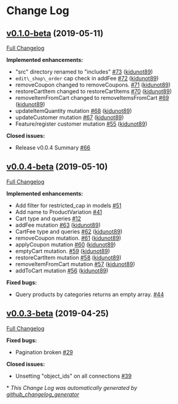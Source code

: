 # Change Log

## [v0.1.0-beta](https://github.com/kidunot89/wp-graphql-woocommerce/tree/v0.1.0-beta) (2019-05-11)
[Full Changelog](https://github.com/kidunot89/wp-graphql-woocommerce/compare/v0.0.4-beta...v0.1.0-beta)

**Implemented enhancements:**

- "src" directory renamed to "includes" [\#73](https://github.com/kidunot89/wp-graphql-woocommerce/pull/73) ([kidunot89](https://github.com/kidunot89))
- `edit\_shop\_order` cap check in addFee [\#72](https://github.com/kidunot89/wp-graphql-woocommerce/pull/72) ([kidunot89](https://github.com/kidunot89))
- removeCoupon changed to removeCoupons. [\#71](https://github.com/kidunot89/wp-graphql-woocommerce/pull/71) ([kidunot89](https://github.com/kidunot89))
- restoreCartItem changed to restoreCartItems [\#70](https://github.com/kidunot89/wp-graphql-woocommerce/pull/70) ([kidunot89](https://github.com/kidunot89))
- removeItemFromCart changed to removeItemsFromCart [\#69](https://github.com/kidunot89/wp-graphql-woocommerce/pull/69) ([kidunot89](https://github.com/kidunot89))
- updateItemQuantity mutation [\#68](https://github.com/kidunot89/wp-graphql-woocommerce/pull/68) ([kidunot89](https://github.com/kidunot89))
- updateCustomer mutation [\#67](https://github.com/kidunot89/wp-graphql-woocommerce/pull/67) ([kidunot89](https://github.com/kidunot89))
- Feature/register customer mutation [\#55](https://github.com/kidunot89/wp-graphql-woocommerce/pull/55) ([kidunot89](https://github.com/kidunot89))

**Closed issues:**

- Release v0.0.4 Summary [\#66](https://github.com/kidunot89/wp-graphql-woocommerce/issues/66)

## [v0.0.4-beta](https://github.com/kidunot89/wp-graphql-woocommerce/tree/v0.0.4-beta) (2019-05-10)
[Full Changelog](https://github.com/kidunot89/wp-graphql-woocommerce/compare/v0.0.3-beta...v0.0.4-beta)

**Implemented enhancements:**

- Add filter for restricted\_cap in models [\#51](https://github.com/kidunot89/wp-graphql-woocommerce/issues/51)
- Add name to ProductVariation [\#41](https://github.com/kidunot89/wp-graphql-woocommerce/issues/41)
- Cart type and queries [\#12](https://github.com/kidunot89/wp-graphql-woocommerce/issues/12)
- addFee mutation [\#63](https://github.com/kidunot89/wp-graphql-woocommerce/pull/63) ([kidunot89](https://github.com/kidunot89))
- CartFee type and queries [\#62](https://github.com/kidunot89/wp-graphql-woocommerce/pull/62) ([kidunot89](https://github.com/kidunot89))
- removeCoupon mutation. [\#61](https://github.com/kidunot89/wp-graphql-woocommerce/pull/61) ([kidunot89](https://github.com/kidunot89))
- applyCoupon mutation [\#60](https://github.com/kidunot89/wp-graphql-woocommerce/pull/60) ([kidunot89](https://github.com/kidunot89))
- emptyCart mutation. [\#59](https://github.com/kidunot89/wp-graphql-woocommerce/pull/59) ([kidunot89](https://github.com/kidunot89))
- restoreCartItem mutation [\#58](https://github.com/kidunot89/wp-graphql-woocommerce/pull/58) ([kidunot89](https://github.com/kidunot89))
- removeItemFromCart mutation [\#57](https://github.com/kidunot89/wp-graphql-woocommerce/pull/57) ([kidunot89](https://github.com/kidunot89))
- addToCart mutation [\#56](https://github.com/kidunot89/wp-graphql-woocommerce/pull/56) ([kidunot89](https://github.com/kidunot89))

**Fixed bugs:**

- Query products by categories returns an empty array. [\#44](https://github.com/kidunot89/wp-graphql-woocommerce/issues/44)

## [v0.0.3-beta](https://github.com/kidunot89/wp-graphql-woocommerce/tree/v0.0.3-beta) (2019-04-25)
[Full Changelog](https://github.com/kidunot89/wp-graphql-woocommerce/compare/v0.0.2-beta...v0.0.3-beta)

**Fixed bugs:**

- Pagination broken [\#29](https://github.com/kidunot89/wp-graphql-woocommerce/issues/29)

**Closed issues:**

- Unsetting "object\_ids" on all connections [\#39](https://github.com/kidunot89/wp-graphql-woocommerce/issues/39)



\* *This Change Log was automatically generated by [github_changelog_generator](https://github.com/skywinder/Github-Changelog-Generator)*